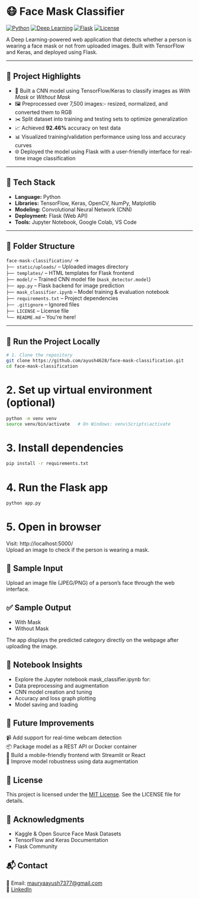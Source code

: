 # 😷 Face Mask Classifier

[![Python](https://img.shields.io/badge/Python-3.8+-blue?logo=python)](https://www.python.org/)
[![Deep Learning](https://img.shields.io/badge/Deep%20Learning-CNN-green)]()
[![Flask](https://img.shields.io/badge/Flask-API-lightgrey?logo=flask)](https://flask.palletsprojects.com/)
[![License](https://img.shields.io/badge/License-MIT-purple.svg)](LICENSE)

A Deep Learning-powered web application that detects whether a person is wearing a face mask or not from uploaded images. Built with TensorFlow and Keras, and deployed using Flask.

---

## 📌 Project Highlights

- 🧠 Built a CNN model using TensorFlow/Keras to classify images as *With Mask* or *Without Mask*  
- 🖼️ Preprocessed over 7,500 images:- resized, normalized, and converted them to RGB  
- ✂️ Split dataset into training and testing sets to optimize generalization  
- 📈 Achieved **92.46%** accuracy on test data  
- 📊 Visualized training/validation performance using loss and accuracy curves  
- 🌐 Deployed the model using Flask with a user-friendly interface for real-time image classification  

---

## 🔧 Tech Stack

- **Language:** Python  
- **Libraries:** TensorFlow, Keras, OpenCV, NumPy, Matplotlib  
- **Modeling:** Convolutional Neural Network (CNN)  
- **Deployment:** Flask (Web API)  
- **Tools:** Jupyter Notebook, Google Colab, VS Code  

---

## 📁 Folder Structure

`face-mask-classification/` →  
`├── static/uploads/` – Uploaded images directory  
`├── templates/` – HTML templates for Flask frontend  
`├── model/` – Trained CNN model file (`mask_detector.model`)  
`├── app.py` – Flask backend for image prediction  
`├── mask_classifier.ipynb` – Model training & evaluation notebook  
`├── requirements.txt` – Project dependencies  
`├── .gitignore` – Ignored files  
`├── LICENSE` – License file  
`└── README.md` – You're here!

---

## 🚀 Run the Project Locally

```bash
# 1. Clone the repository
git clone https://github.com/ayush4628/face-mask-classification.git
cd face-mask-classification
```

# 2. Set up virtual environment (optional)
```bash
python -m venv venv
source venv/bin/activate   # On Windows: venv\Scripts\activate
```

# 3. Install dependencies
```bash
pip install -r requirements.txt
```

# 4. Run the Flask app
```bash
python app.py
```

# 5. Open in browser
Visit: http://localhost:5000/  
Upload an image to check if the person is wearing a mask.

## 🧪 Sample Input
Upload an image file (JPEG/PNG) of a person’s face through the web interface.  

## ✅ Sample Output
- With Mask  
- Without Mask  

The app displays the predicted category directly on the webpage after uploading the image.  

## 📓 Notebook Insights
- Explore the Jupyter notebook mask_classifier.ipynb for:  
- Data preprocessing and augmentation  
- CNN model creation and tuning  
- Accuracy and loss graph plotting  
- Model saving and loading

## 🌟 Future Improvements
📹 Add support for real-time webcam detection  
📦 Package model as a REST API or Docker container  
📱 Build a mobile-friendly frontend with Streamlit or React  
🧠 Improve model robustness using data augmentation  

## 📜 License
This project is licensed under the [MIT License](LICENSE). See the LICENSE file for details.  

## 🙏 Acknowledgments
- Kaggle & Open Source Face Mask Datasets  
- TensorFlow and Keras Documentation  
- Flask Community

## 📬 Contact
📧 Email: [mauryaayush7377@gmail.com](mailto:mauryaayush7377@gmail.com)  
🔗 [LinkedIn](https://www.linkedin.com/in/ayush4628)

